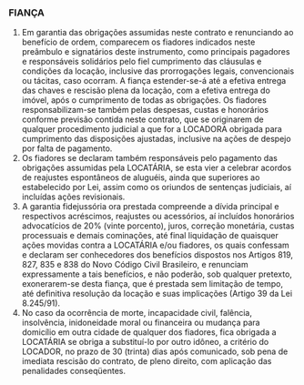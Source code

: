 ### FIANÇA

1. Em garantia das obrigações assumidas neste contrato e renunciando ao benefício de ordem, comparecem os fiadores indicados neste preâmbulo e signatários deste instrumento, como principais pagadores e responsáveis solidários pelo fiel cumprimento das cláusulas e condições da locação, inclusive das prorrogações legais, convencionais ou tácitas, caso ocorram. A fiança estender-se-á até a efetiva entrega das chaves e rescisão plena da locação, com a efetiva entrega do imóvel, após o cumprimento de todas as obrigações. Os fiadores responsabilizam-se também pelas despesas, custas e honorários conforme previsão contida neste contrato, que se originarem de qualquer procedimento judicial a que for a LOCADORA obrigada para cumprimento das disposições ajustadas, inclusive na ações de despejo por falta de pagamento.
2. Os fiadores se declaram também responsáveis pelo pagamento das obrigações assumidas pela LOCATÁRIA, se esta vier a celebrar acordos de reajustes espontâneos de aluguéis, ainda que superiores ao estabelecido por Lei, assim como os oriundos de sentenças judiciais, aí incluídas ações revisionais.
3. A garantia fidejussória ora prestada compreende a dívida principal e respectivos acréscimos, reajustes ou acessórios, aí incluídos honorários advocatícios de 20% (vinte porcento), juros, correção monetária, custas processuais e demais cominações, até final liquidação de quaisquer ações movidas contra a LOCATÁRIA e/ou fiadores, os quais confessam e declaram ser conhecedores dos benefícios dispostos nos Artigos 819, 827, 835 e 838 do Novo Código Civil Brasileiro, e renunciam expressamente a tais benefícios, e não poderão, sob qualquer pretexto, exonerarem-se desta fiança, que é prestada sem limitação de tempo, até definitiva resolução da locação e suas implicações (Artigo 39 da Lei 8.245/91).
4. No caso da ocorrência de morte, incapacidade civil, falência, insolvência, inidoneidade moral ou financeira ou mudança para domicílio em outra cidade de qualquer dos fiadores, fica obrigada a LOCATÁRIA se obriga a substituí-lo por outro idôneo, a critério do LOCADOR, no prazo de 30 (trinta) dias após comunicado, sob pena de imediata rescisão do contrato, de pleno direito, com aplicação das penalidades conseqüentes.
